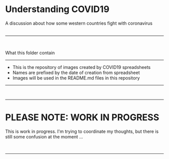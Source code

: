 # Understanding COVID19

A discussion about how some western countries fight with coronavirus  
<br />  

----

<br />

What this folder contain

----  

* This is the repository of images created by COVID19 spreadsheets
* Names are prefixed by the date of creation from spreadsheet
* Images will be used in the README.md files in this repository

----

<br />


  
----

PLEASE NOTE: WORK IN PROGRESS
===

This is work in progress. I'm trying to coordinate my thoughts, but there is still some confusion at the moment ...

<br />

----
